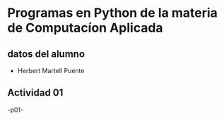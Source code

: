 # Programas en Python de la materia de Computacíon Aplicada

## datos del alumno
- Herbert Martell Puente
## Actividad 01
-p01-